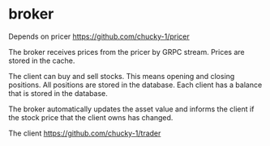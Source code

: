 # broker

Depends on pricer https://github.com/chucky-1/pricer

The broker receives prices from the pricer by GRPC stream. Prices are stored in the cache.

The client can buy and sell stocks. This means opening and closing positions. All positions are stored in the database. 
Each client has a balance that is stored in the database.

The broker automatically updates the asset value and informs the client if the stock price that the client owns has changed.

The client https://github.com/chucky-1/trader